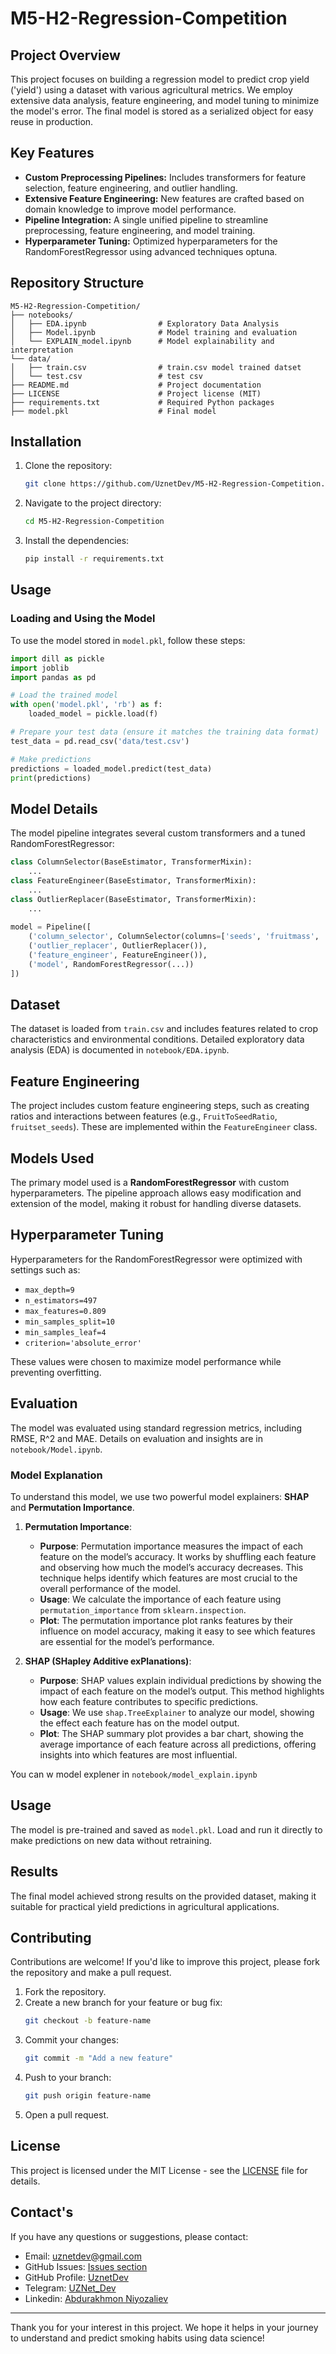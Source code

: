 # M5-H2-Regression-Competition

## Project Overview

This project focuses on building a regression model to predict crop yield ('yield') using a dataset with various agricultural metrics. We employ extensive data analysis, feature engineering, and model tuning to minimize the model's error. The final model is stored as a serialized object for easy reuse in production.

## Key Features

- **Custom Preprocessing Pipelines:** Includes transformers for feature selection, feature engineering, and outlier handling.
- **Extensive Feature Engineering:** New features are crafted based on domain knowledge to improve model performance.
- **Pipeline Integration:** A single unified pipeline to streamline preprocessing, feature engineering, and model training.
- **Hyperparameter Tuning:** Optimized hyperparameters for the RandomForestRegressor using advanced techniques optuna.

## Repository Structure

```
M5-H2-Regression-Competition/
├── notebooks/
│   ├── EDA.ipynb                # Exploratory Data Analysis
│   ├── Model.ipynb              # Model training and evaluation
│   └── EXPLAIN_model.ipynb      # Model explainability and interpretation
└── data/
│   ├── train.csv                # train.csv model trained datset
│   └── test.csv                 # test csv
├── README.md                    # Project documentation
├── LICENSE                      # Project license (MIT)
├── requirements.txt             # Required Python packages
├── model.pkl                    # Final model
```

## Installation

1. Clone the repository:

   ```bash
   git clone https://github.com/UznetDev/M5-H2-Regression-Competition.git
   ```

2. Navigate to the project directory:

   ```bash
   cd M5-H2-Regression-Competition
   ```

3. Install the dependencies:

   ```bash
   pip install -r requirements.txt
   ```

## Usage

### Loading and Using the Model

To use the model stored in `model.pkl`, follow these steps:

```python
import dill as pickle
import joblib
import pandas as pd

# Load the trained model
with open('model.pkl', 'rb') as f:
    loaded_model = pickle.load(f)

# Prepare your test data (ensure it matches the training data format)
test_data = pd.read_csv('data/test.csv')

# Make predictions
predictions = loaded_model.predict(test_data)
print(predictions)
```

## Model Details

The model pipeline integrates several custom transformers and a tuned RandomForestRegressor:

```python
class ColumnSelector(BaseEstimator, TransformerMixin):
    ...
class FeatureEngineer(BaseEstimator, TransformerMixin):
    ...
class OutlierReplacer(BaseEstimator, TransformerMixin):
    ...
    
model = Pipeline([
    ('column_selector', ColumnSelector(columns=['seeds', 'fruitmass', 'fruitset', 'AverageOfUpperTRange'])),
    ('outlier_replacer', OutlierReplacer()),
    ('feature_engineer', FeatureEngineer()),
    ('model', RandomForestRegressor(...))
])
```

## Dataset

The dataset is loaded from `train.csv` and includes features related to crop characteristics and environmental conditions. Detailed exploratory data analysis (EDA) is documented in `notebook/EDA.ipynb`.

## Feature Engineering

The project includes custom feature engineering steps, such as creating ratios and interactions between features (e.g., `FruitToSeedRatio`, `fruitset_seeds`). These are implemented within the `FeatureEngineer` class.

## Models Used

The primary model used is a **RandomForestRegressor** with custom hyperparameters. The pipeline approach allows easy modification and extension of the model, making it robust for handling diverse datasets.

## Hyperparameter Tuning

Hyperparameters for the RandomForestRegressor were optimized with settings such as:

- `max_depth=9`
- `n_estimators=497`
- `max_features=0.809`
- `min_samples_split=10`
- `min_samples_leaf=4`
- `criterion='absolute_error'`

These values were chosen to maximize model performance while preventing overfitting.

## Evaluation

The model was evaluated using standard regression metrics, including RMSE, R^2 and MAE. Details on evaluation and insights are in `notebook/Model.ipynb`.

### Model Explanation

To understand this model, we use two powerful model explainers: **SHAP** and **Permutation Importance**.

1. **Permutation Importance**:
   - **Purpose**: Permutation importance measures the impact of each feature on the model’s accuracy. It works by shuffling each feature and observing how much the model’s accuracy decreases. This technique helps identify which features are most crucial to the overall performance of the model.
   - **Usage**: We calculate the importance of each feature using `permutation_importance` from `sklearn.inspection`.
   - **Plot**: The permutation importance plot ranks features by their influence on model accuracy, making it easy to see which features are essential for the model’s performance.

2. **SHAP (SHapley Additive exPlanations)**:
   - **Purpose**: SHAP values explain individual predictions by showing the impact of each feature on the model’s output. This method highlights how each feature contributes to specific predictions.
   - **Usage**: We use `shap.TreeExplainer` to analyze our model, showing the effect each feature has on the model output.
   - **Plot**: The SHAP summary plot provides a bar chart, showing the average importance of each feature across all predictions, offering insights into which features are most influential.

You can w model explener in `notebook/model_explain.ipynb`

## Usage

The model is pre-trained and saved as `model.pkl`. Load and run it directly to make predictions on new data without retraining.

## Results

The final model achieved strong results on the provided dataset, making it suitable for practical yield predictions in agricultural applications.

## Contributing

Contributions are welcome! If you'd like to improve this project, please fork the repository and make a pull request.

1. Fork the repository.
2. Create a new branch for your feature or bug fix:
   ```bash
   git checkout -b feature-name
   ```
3. Commit your changes:
   ```bash
   git commit -m "Add a new feature"
   ```
4. Push to your branch:
   ```bash
   git push origin feature-name
   ```
5. Open a pull request.
   

## License

This project is licensed under the MIT License - see the [LICENSE](LICENSE) file for details.

## Contact's

If you have any questions or suggestions, please contact:
- Email: uznetdev@gmail.com
- GitHub Issues: [Issues section](https://github.com/UznetDev/M5-H2-Regression-Competition/issues)
- GitHub Profile: [UznetDev](https://github.com/UznetDev/)
- Telegram: [UZNet_Dev](https://t.me/UZNet_Dev)
- Linkedin: [Abdurakhmon Niyozaliev](https://www.linkedin.com/in/abdurakhmon-niyozaliyev-%F0%9F%87%B5%F0%9F%87%B8-66545222a/)

---

Thank you for your interest in this project. We hope it helps in your journey to understand and predict smoking habits using data science!
